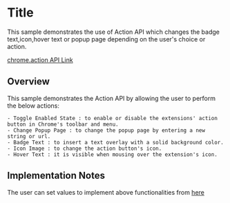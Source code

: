 # Title

This sample demonstrates the use of Action API which changes the badge text,icon,hover text or popup page depending on the user's choice or action.

[chrome.action API Link]('https://developer.chrome.com/docs/extensions/reference/action/')

## Overview

This sample demonstrates the Action API by allowing the user to perform the below actions:

    - Toggle Enabled State : to enable or disable the extensions' action button in Chrome's toolbar and menu.
    - Change Popup Page : to change the popup page by entering a new string or url.
    - Badge Text : to insert a text overlay with a solid background color.
    - Icon Image : to change the action button's icon.
    - Hover Text : it is visible when mousing over the extension's icon.

## Implementation Notes

The user can set values to implement above functionalities from [here]('../demo/index.html')

